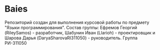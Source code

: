 # Baies
Репозиторий создан для выполнения курсовой работы по предмету "Языки программирования". Состав группы: Ефремов Георгий (RileySamos) - разработчик, Шабунин Иван (Llarioh) - проектировщик и Шарова Дарья (DaryaSharovaRI311050) - руководитель. Группа РИ-311050
